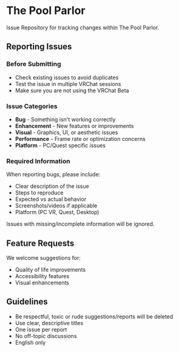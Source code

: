 # The Pool Parlor 
Issue Repository for tracking changes within The Pool Parlor.

## Reporting Issues

### Before Submitting
- Check existing issues to avoid duplicates
- Test the issue in multiple VRChat sessions
- Make sure you are not using the VRChat Beta

### Issue Categories
- **Bug** - Something isn't working correctly
- **Enhancement** - New features or improvements
- **Visual** - Graphics, UI, or aesthetic issues
- **Performance** - Frame rate or optimization concerns
- **Platform** - PC/Quest specific issues

### Required Information
When reporting bugs, please include:
- Clear description of the issue
- Steps to reproduce
- Expected vs actual behavior
- Screenshots/videos if applicable
- Platform (PC VR, Quest, Desktop)

Issues with missing/incomplete information will be ignored.

## Feature Requests

We welcome suggestions for:
- Quality of life improvements
- Accessibility features
- Visual enhancements

## Guidelines

- Be respectful, toxic or rude suggestions/reports will be deleted
- Use clear, descriptive titles
- One issue per report
- No off-topic discussions
- English only
